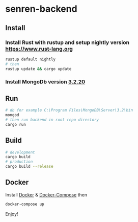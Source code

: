 # senren-backend

## Install
### Install Rust with rustup and setup nightly version https://www.rust-lang.org
```bash
rustup default nightly
# then
rustup update && cargo update
```
### Install MongoDb version [3.2.20](https://www.mongodb.com/download-center?jmp=nav#previous)
## Run
```bash
# db for example C:\Program Files\MongoDB\Server\3.2\bin
mongod
# then run backend in root repo directory
cargo run
```
## Build
```bash
# development
cargo build
# production
cargo build --release
```
## Docker
Install [Docker](https://docs.docker.com/engine/installation/) & [Docker-Compose](https://docs.docker.com/compose/install/)
then
```bash
docker-compose up
```
Enjoy!
